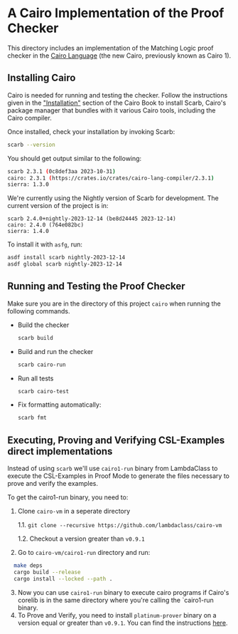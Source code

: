 # A Cairo Implementation of the Proof Checker

This directory includes an implementation of the Matching Logic proof checker in the
[Cairo Language](https://www.cairo-lang.org/) (the new Cairo, previously known as
Cairo 1).

## Installing Cairo

Cairo is needed for running and testing the checker. Follow the instructions given in the
["Installation"](https://book.cairo-lang.org/ch01-01-installation.html) section of
the Cairo Book to install Scarb, Cairo's package manager that bundles with it various
Cairo tools, including the Cairo compiler.

Once installed, check your installation by invoking Scarb:
```bash
scarb --version
```

You should get output similar to the following:
```bash
scarb 2.3.1 (0c8def3aa 2023-10-31)
cairo: 2.3.1 (https://crates.io/crates/cairo-lang-compiler/2.3.1)
sierra: 1.3.0
```

We're currently using the Nightly version of Scarb for development.
The current version of the project is in:
```
scarb 2.4.0+nightly-2023-12-14 (be8d24445 2023-12-14)
cairo: 2.4.0 (764e082bc)
sierra: 1.4.0
```

To install it with `asfg`, run:
```bash
asdf install scarb nightly-2023-12-14
asdf global scarb nightly-2023-12-14
```

## Running and Testing the Proof Checker

Make sure you are in the directory of this project `cairo` when running the following commands.

* Build the checker
    ```bash
    scarb build
    ```

* Build and run the checker
    ```bash
    scarb cairo-run
    ```

* Run all tests
    ```bash
    scarb cairo-test
    ```

* Fix formatting automatically:
    ```bash
    scarb fmt
    ```

## Executing, Proving and Verifying CSL-Examples direct implementations
Instead of using `scarb` we'll use `cairo1-run` binary from LambdaClass to
execute the CSL-Examples in Proof Mode to generate the files necessary to
prove and verify the examples.

To get the cairo1-run binary, you need to:
1. Clone `cairo-vm` in a seperate directory

    1.1. `git clone --recursive https://github.com/lambdaclass/cairo-vm`
    
    1.2.  Checkout a version greater than `v0.9.1`

2. Go to `cairo-vm/cairo1-run` directory and run:
```bash
  make deps
  cargo build --release
  cargo install --locked --path .
```
3. Now you can use `cairo1-run` binary to execute cairo programs if Cairo's
   corelib is in the same directory where you're calling the `cairo1-run
   binary.
4. To Prove and Verify, you need to install `platinum-prover` binary on a
   version equal or greater than `v0.9.1`. You can find the instructions
   [here](https://github.com/lambdaclass/lambdaworks/tree/main/provers/cairo). 
   
